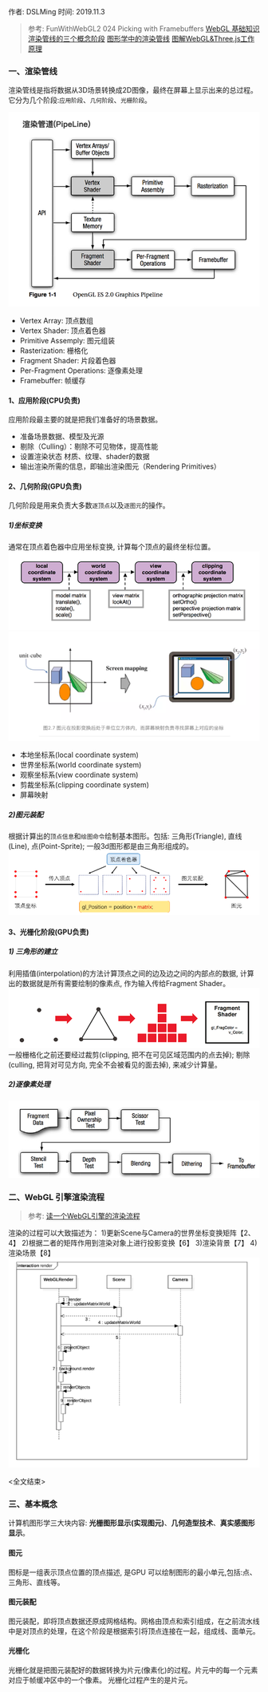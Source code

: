 作者: DSLMing
时间: 2019.11.3

> 参考:
> FunWithWebGL2 024 Picking with Framebuffers
> [WebGL 基础知识](http://eux.baidu.com/blog/fe/832)
> [渲染管线的三个概念阶段](https://blog.csdn.net/qq_36383623/article/details/81095366)
> [图形学中的渲染管线](https://www.jianshu.com/p/8ad782b44762)
> [图解WebGL&Three.js工作原理](https://www.cnblogs.com/wanbo/p/6754066.html)

### 一、渲染管线

渲染管线是指将数据从3D场景转换成2D图像，最终在屏幕上显示出来的总过程。
它分为几个阶段:`应用阶段`、`几何阶段`、`光栅阶段`。

<img src="./04.png">

- Vertex Array: 顶点数组
- Vertex Shader: 顶点着色器
- Primitive Assemply: 图元组装
- Rasterization: 栅格化
- Fragment Shader: 片段着色器
- Per-Fragment Operations: 逐像素处理
- Framebuffer: 帧缓存

#### 1、应用阶段(CPU负责)
应用阶段最主要的就是把我们准备好的场景数据。
- 准备场景数据、模型及光源
- 剔除（Culling）：剔除不可见物体，提高性能
- 设置渲染状态 材质、纹理、shader的数据
- 输出渲染所需的信息，即输出渲染图元（Rendering Primitives）

#### 2、几何阶段(GPU负责)
几何阶段是用来负责大多数`逐顶点`以及`逐图元`的操作。

##### 1)坐标变换
通常在顶点着色器中应用坐标变换, 计算每个顶点的最终坐标位置。
<img src="./05.png">
<img src="./06.png">

- 本地坐标系(local coordinate system)
- 世界坐标系(world coordinate system)
- 观察坐标系(view coordinate system)
- 剪裁坐标系(clipping coordinate system)
- 屏幕映射

##### 2)图元装配
根据计算出的`顶点信息`和`绘图命令`绘制基本图形。包括: 三角形(Triangle), 直线(Line), 点(Point-Sprite); 一般3d图形都是由三角形组成的。
<img src="./07.png">


#### 3、光栅化阶段(GPU负责)
##### 1) 三角形的建立
利用插值(interpolation)的方法计算顶点之间的边及边之间的内部点的数据, 计算出的数据就是所有需要绘制的像素点, 作为输入传给Fragment Shader。
<img src="./08.png">
一般栅格化之前还要经过裁剪(clipping, 把不在可见区域范围内的点去掉); 剔除(culling, 把背对可见方向, 完全不会被看见的面去掉), 来减少计算量。

##### 2)逐像素处理
<img src="09.png" />


### 二、WebGL 引擎渲染流程
> 参考:
> [读一个WebGL引擎的渲染流程](https://www.jianshu.com/p/de0e31608622)

渲染的过程可以大致描述为：
1)更新Scene与Camera的世界坐标变换矩阵【2、4】
2)根据二者的矩阵作用到渲染对象上进行投影变换【6】
3)渲染背景【7】
4)渲染场景【8】
<img src="03.png">

<全文结束>



### 三、基本概念
计算机图形学三大块内容: **光栅图形显示(实现图元)**、**几何造型技术**、**真实感图形显示**。

#### 图元
图标是一组表示顶点位置的顶点描述, 是GPU 可以绘制图形的最小单元,包括:点、三角形、直线等。

#### 图元装配
图元装配，即将顶点数据还原成网格结构。网格由顶点和索引组成，在之前流水线中是对顶点的处理，在这个阶段是根据索引将顶点连接在一起，组成线、面单元。

#### 光栅化
光栅化就是把图元装配好的数据转换为片元(像素化)的过程。片元中的每一个元素对应于帧缓冲区中的一个像素。
光栅化过程产生的是片元。

